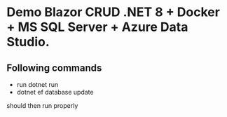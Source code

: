 # Demo Blazor CRUD .NET 8 + Docker + MS SQL Server + Azure Data Studio.

## Following commands
*  run dotnet run
* dotnet ef database update

should then run properly
